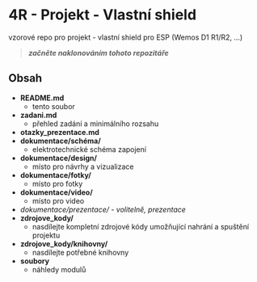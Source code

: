 # 4R - Projekt - Vlastní shield

vzorové repo pro projekt - vlastní shield pro ESP (Wemos D1 R1/R2, ...)

> **_začněte naklonováním tohoto repozitáře_**

## Obsah
* **README.md**
  * tento soubor
* **zadani.md**
  * přehled zadání a minimálního rozsahu
* **otazky_prezentace.md**
* **dokumentace/schéma/**
  * elektrotechnické schéma zapojení
* **dokumentace/design/**
  * místo pro návrhy a vizualizace
* **dokumentace/fotky/**
  * místo pro fotky
* **dokumentace/video/**
  * místo pro video
* *dokumentace/prezentace/ - volitelně, prezentace*
* **zdrojove_kody/**
  * nasdílejte kompletní zdrojové kódy umožňující nahrání a spuštění projektu
* **zdrojove_kody/knihovny/**
  * nasdílejte potřebné knihovny
* **soubory**
  * náhledy modulů
